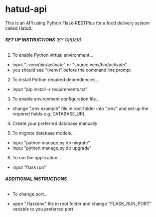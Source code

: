 # hatud-api
This is an API using Python Flask-RESTPlus for a food delivery system called Hatud.

###### __SET UP INSTRUCTIONS__ (BY ORDER)
1. To enable Python virtual environment...
- input ". venv/bin/activate" or "source venv/bin/activate"
- you should see "(venv)" before the command line prompt

2. To install Python required dependencies...
- input "pip install -r requirements.txt"

3. To enable environment configuration file...
- change ".env.example" file in root folder into ".env" and set up the required fields e.g. DATABASE_URL

4. Create your preferred database manually

5. To migrate database models...
- input "python manage.py db migrate"
- input "python manage.py db upgrade"

6. To run the application...
- input "flask run"

###### __ADDITIONAL INSTRUCTIONS__
* To change port...
- open ".flaskenv" file  in root folder and change "FLASK_RUN_PORT" variable to you preferred port